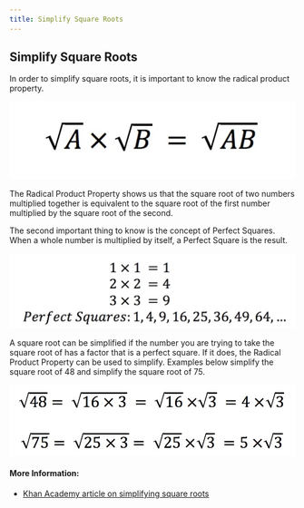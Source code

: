 ```yaml
---
title: Simplify Square Roots
---
```

## Simplify Square Roots
In order to simplify square roots, it is important to know the radical product property.

![Image showing radical product property. The square root of A multiplied by the square root of B is equivalent to the square root of A multiplied by B.](https://raw.githubusercontent.com/hayleycd/images/master/multiplying_radicals.jpeg)

The Radical Product Property shows us that the square root of two numbers multiplied together is equivalent to the square root of the first number multiplied by the square root of the second.

The second important thing to know is the concept of Perfect Squares. When a whole number is multiplied by itself, a Perfect Square is the result.

![Image showing perfect squares. Examples of Perfect Squares Include 1, 4, 9, 25, 36 and more.](https://raw.githubusercontent.com/hayleycd/images/master/perfect_squares.jpeg)

A square root can be simplified if the number you are trying to take the square root of has a factor that is a perfect square. If it does, the Radical Product Property can be used to simplify. Examples below simplify the square root of 48 and simplify the square root of 75.

![Image showing the square root of 48 being simplified to 4 multiplied by the square root of 3 and the square root of 75 being simplified to 5 multiplied by the square root of 3.](https://raw.githubusercontent.com/hayleycd/images/master/radical_examples.jpeg)

#### More Information:
* [Khan Academy article on simplifying square roots](https://www.khanacademy.org/math/algebra/rational-exponents-and-radicals/alg1-simplify-square-roots/a/simplifying-square-roots-review)
